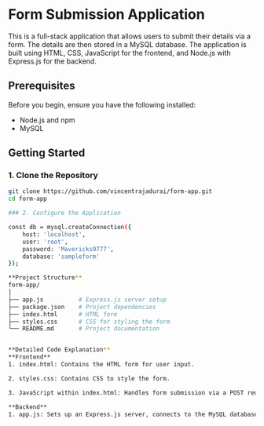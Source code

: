 # Form Submission Application

This is a full-stack application that allows users to submit their details via a form. The details are then stored in a MySQL database. The application is built using HTML, CSS, JavaScript for the frontend, and Node.js with Express.js for the backend.

## Prerequisites

Before you begin, ensure you have the following installed:

- Node.js and npm
- MySQL

## Getting Started

### 1. Clone the Repository

```bash
git clone https://github.com/vincentrajadurai/form-app.git
cd form-app

### 2. Configure the Application

const db = mysql.createConnection({
    host: 'localhost',
    user: 'root',
    password: 'Mavericks9777',
    database: 'sampleform'
});

**Project Structure**
form-app/
│
├── app.js          # Express.js server setup
├── package.json    # Project dependencies
├── index.html      # HTML form
├── styles.css      # CSS for styling the form
└── README.md       # Project documentation


**Detailed Code Explanation**
**Frontend**
1. index.html: Contains the HTML form for user input.

2. styles.css: Contains CSS to style the form.

3. JavaScript within index.html: Handles form submission via a POST request to the server.

**Backend**
1. app.js: Sets up an Express.js server, connects to the MySQL database, and handles form submissions.
